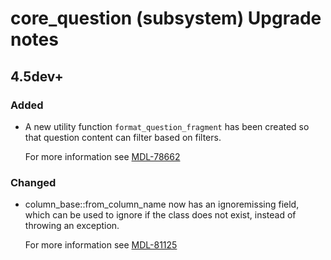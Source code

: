 # core_question (subsystem) Upgrade notes

## 4.5dev+

### Added

- A new utility function `format_question_fragment` has been created so that question content can filter based on filters.

  For more information see [MDL-78662](https://tracker.moodle.org/browse/MDL-78662)

### Changed

- column_base::from_column_name now has an ignoremissing field, which can be used to ignore if the class does not exist, instead of throwing an exception.

  For more information see [MDL-81125](https://tracker.moodle.org/browse/MDL-81125)
